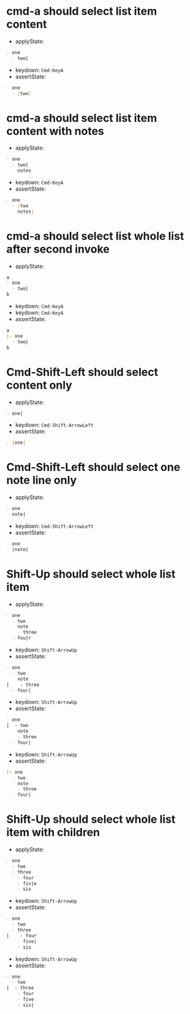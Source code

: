 # cmd-a should select list item content

- applyState:

```md
- one
  - two|
```

- keydown: `Cmd-KeyA`
- assertState:

```md
- one
  - |two|
```

# cmd-a should select list item content with notes

- applyState:

```md
- one
  - two|
    notes
```

- keydown: `Cmd-KeyA`
- assertState:

```md
- one
  - |two
    notes|
```

# cmd-a should select list whole list after second invoke

- applyState:

```md
a
- one
  - two|
b
```

- keydown: `Cmd-KeyA`
- keydown: `Cmd-KeyA`
- assertState:

```md
a
|- one
  - two|
b
```

# Cmd-Shift-Left should select content only

- applyState:

```md
- one|
```

- keydown: `Cmd-Shift-ArrowLeft`
- assertState:

```md
- |one|
```

# Cmd-Shift-Left should select one note line only

- applyState:

```md
- one
  note|
```

- keydown: `Cmd-Shift-ArrowLeft`
- assertState:

```md
- one
  |note|
```

# Shift-Up should select whole list item

- applyState:

```md
- one
  - two
    note
    - three
  - fou|r
```

- keydown: `Shift-ArrowUp`
- assertState:

```md
- one
  - two
    note
|    - three
  - four|
```

- keydown: `Shift-ArrowUp`
- assertState:

```md
- one
|  - two
    note
    - three
  - four|
```

- keydown: `Shift-ArrowUp`
- assertState:

```md
|- one
  - two
    note
    - three
  - four|
```

# Shift-Up should select whole list item with children

- applyState:

```md
- one
  - two
  - three
    - four
    - fiv|e
    - six
```

- keydown: `Shift-ArrowUp`
- assertState:

```md
- one
  - two
  - three
|    - four
    - five|
    - six
```

- keydown: `Shift-ArrowUp`
- assertState:

```md
- one
  - two
|  - three
    - four
    - five
    - six|
```

